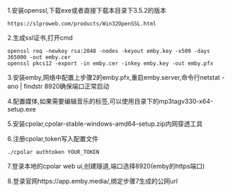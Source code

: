 1.安装openssl,下载exe或者直接下载本目录下3.5.2的版本
```text
https://slproweb.com/products/Win32OpenSSL.html
```
2.生成ssl证书,打开cmd
```shell
openssl req -newkey rsa:2048 -nodes -keyout emby.key -x509 -days 365000 -out emby.cer
openssl pkcs12 -export -in emby.cer -inkey emby.key -out emby.pfx
```
3.安装emby,网络中配置上步骤2的emby.pfx,重启emby.server,命令行netstat -ano | findstr 8920确保端口正常启动

4.配置媒体,如果需要编辑音乐的标签,可以使用目录下的mp3tagv330-x64-setup.exe

5.安装cpolar,cpolar-stable-windows-amd64-setup.zip内网穿透工具

6.注册cpolar,token写入配置文件
```shell
./cpolar authtoken YOUR_TOKEN
```
7.登录本地的cpolar web ui,创建隧道,端口选择8920(emby的https端口)

8.登录官网https://app.emby.media/,绑定步骤7生成的公网url
